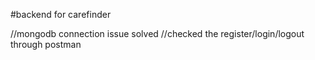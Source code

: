 #backend for carefinder

//mongodb connection issue solved
//checked the register/login/logout through postman
